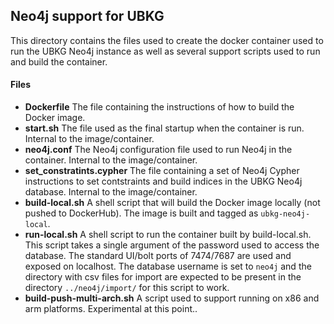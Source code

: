 ## Neo4j support for UBKG

This directory contains the files used to create the docker container used to run the UBKG Neo4j instance as well as several support scripts used to run and build the container.

#### Files
 - **Dockerfile** The file containing the instructions of how to build the Docker image.
 - **start.sh** The file used as the final startup when the container is run.  Internal to the image/container.
 - **neo4j.conf** The Neo4j configuration file used to run Neo4j in the container.  Internal to the image/container.
 - **set_constratints.cypher** The file containing a set of Neo4j Cypher instructions to set contstraints and build indices in the UBKG Neo4j database.  Internal to the image/container.
 - **build-local.sh** A shell script that will build the Docker image locally (not pushed to DockerHub).  The image is built and tagged as `ubkg-neo4j-local`.
 - **run-local.sh** A shell script to run the container built by build-local.sh.  This script takes a single argument of the password used to access the database.  The standard UI/bolt ports of 7474/7687 are used and exposed on localhost.  The database username is set to `neo4j` and the directory with csv files for import are expected to be present in the directory `../neo4j/import/` for this script to work.
 - **build-push-multi-arch.sh** A script used to support running on x86 and arm platforms.  Experimental at this point..